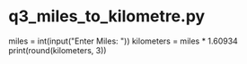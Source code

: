 # q3_miles_to_kilometre.py
miles = int(input("Enter Miles: "))
kilometers = miles * 1.60934
print(round(kilometers, 3))
